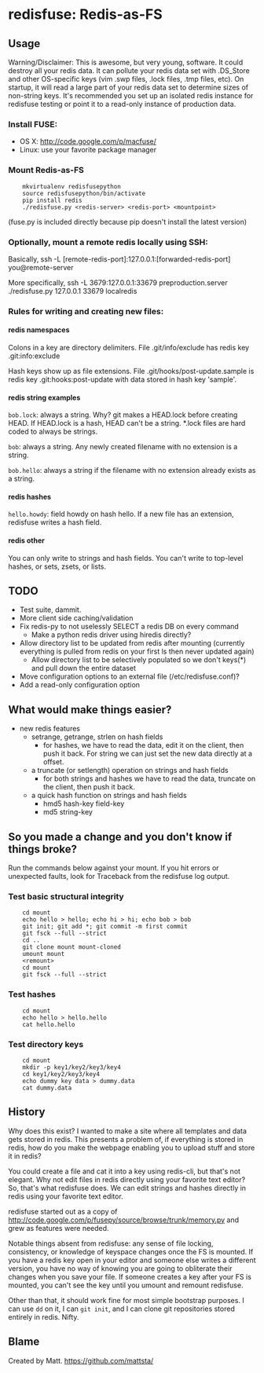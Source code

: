 redisfuse: Redis-as-FS
======================

Usage
-----
Warning/Disclaimer: This is awesome, but very young, software.  It could destroy all your redis data.  It can pollute your redis data set with .DS_Store and other OS-specific keys (vim .swp files, .lock files, .tmp files, etc).  On startup, it will read a large part of your redis data set to determine sizes of non-string keys.  It's recommended you set up an isolated redis instance for redisfuse testing or point it to a read-only instance of production data.

###  Install FUSE:
* OS X: http://code.google.com/p/macfuse/
* Linux: use your favorite package manager

### Mount Redis-as-FS
        mkvirtualenv redisfusepython
        source redisfusepython/bin/activate
        pip install redis
        ./redisfuse.py <redis-server> <redis-port> <mountpoint>

  (fuse.py is included directly because pip doesn't install the latest version)

### Optionally, mount a remote redis locally using SSH:
  Basically, 
        ssh -L [remote-redis-port]:127.0.0.1:[forwarded-redis-port] you@remote-server

  More specifically,
        ssh -L 3679:127.0.0.1:33679 preproduction.server
        ./redisfuse.py 127.0.0.1 33679 localredis


### Rules for writing and creating new files:
#### redis namespaces
Colons in a key are directory delimiters.  File .git/info/exclude has redis key .git:info:exclude

Hash keys show up as file extensions.  File .git/hooks/post-update.sample is redis key .git:hooks:post-update with data stored in hash key 'sample'.

#### redis string examples
`bob.lock`: always a string.  Why?  git makes a HEAD.lock before creating
HEAD.  If HEAD.lock is a hash, HEAD can't be a string.  *.lock files are
hard coded to always be strings.

`bob`: always a string.  Any newly created filename with no extension is
a string.

`bob.hello`: always a string if the filename with no extension already exists
as a string.

#### redis hashes
`hello.howdy`: field howdy on hash hello.  If a new file has an extension,
redisfuse writes a hash field.

#### redis other
You can only write to strings and hash fields.  You can't write to top-level
hashes, or sets, zsets, or lists.  


TODO
----
* Test suite, dammit.
* More client side caching/validation
* Fix redis-py to not uselessly SELECT a redis DB on every command
  * Make a python redis driver using hiredis directly?
* Allow directory list to be updated from redis after mounting (currently everything is pulled from redis on your first ls then never updated again)
  * Allow directory list to be selectively populated so we don't keys(*) and pull down the entire dataset
* Move configuration options to an external file (/etc/redisfuse.conf)?
* Add a read-only configuration option

What would make things easier?
------------------------------
* new redis features
  * setrange, getrange, strlen on hash fields
    * for hashes, we have to read the data, edit it on the client, then push it back.  For string we can just set the new data directly at a offset.
  * a truncate (or setlength) operation on strings and hash fields
    * for both strings and hashes we have to read the data, truncate on the client, then push it back.
  * a quick hash function on strings and hash fields
    * hmd5 hash-key field-key
    * md5 string-key

So you made a change and you don't know if things broke?
--------------------------------------------------------
Run the commands below against your mount.  If you hit errors or unexpected
faults, look for Traceback from the redisfuse log output.

### Test basic structural integrity
        cd mount
        echo hello > hello; echo hi > hi; echo bob > bob
        git init; git add *; git commit -m first commit
        git fsck --full --strict
        cd ..
        git clone mount mount-cloned
        umount mount
        <remount>
        cd mount
        git fsck --full --strict

### Test hashes
        cd mount
        echo hello > hello.hello
        cat hello.hello

### Test directory keys
        cd mount
        mkdir -p key1/key2/key3/key4
        cd key1/key2/key3/key4
        echo dummy key data > dummy.data
        cat dummy.data

History
-------
Why does this exist?  I wanted to make a site where all templates and data gets stored in redis.  This presents a problem of, if everything is stored in redis, how do you make the webpage enabling you to upload stuff and store it in redis?

You could create a file and cat it into a key using redis-cli, but that's not
elegant.  Why not edit files in redis directly using your favorite text editor?
So, that's what redisfuse does.  We can edit strings and hashes directly in redis using your favorite text editor.

redisfuse started out as a copy of http://code.google.com/p/fusepy/source/browse/trunk/memory.py and grew as features were needed.

Notable things absent from redisfuse: any sense of file locking, consistency, or knowledge of keyspace changes once the FS is mounted.  If you have a redis key open in your editor and someone else writes a different version, you have no way of knowing you are going to obliterate their changes when you save your file.  If someone creates a key after your FS is mounted, you can't see the key until you umount and remount redisfuse.

Other than that, it should work fine for most simple bootstrap purposes.  I can use `dd` on it, I can `git init`, and I can clone git repositories stored entirely in redis.  Nifty.


Blame
------
Created by Matt. https://github.com/mattsta/
